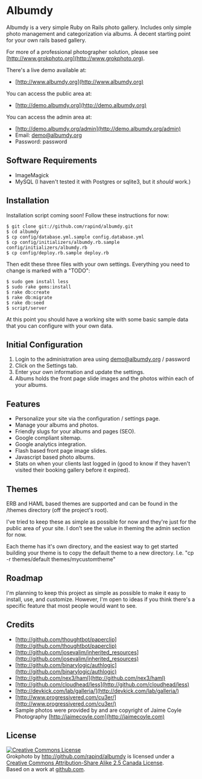 Albumdy
=======

Albumdy is a very simple Ruby on Rails photo gallery. Includes only simple photo management and categorization via albums. A decent starting point for your own rails based gallery.

For more of a professional photographer solution, please see [http://www.grokphoto.org](http://www.grokphoto.org).

There's a live demo available at:

* [http://www.albumdy.org](http://www.albumdy.org)

You can access the public area at:

* [http://demo.albumdy.org](http://demo.albumdy.org)

You can access the admin area at:

* [http://demo.albumdy.org/admin](http://demo.albumdy.org/admin)
* Email: demo@albumdy.org
* Password: password


Software Requirements
---------------------

* ImageMagick
* MySQL (I haven't tested it with Postgres or sqlite3, but it *should* work.)

Installation
------------

Installation script coming soon! Follow these instructions for now:

    $ git clone git://github.com/rapind/albumdy.git
    $ cd albumdy
    $ cp config/database.yml.sample config.database.yml
    $ cp config/initializers/albumdy.rb.sample config/initializers/albumdy.rb
    $ cp config/deploy.rb.sample deploy.rb

Then edit these three files with your own settings. Everything you need to change is marked with a "TODO":

    $ sudo gem install less
    $ sudo rake gems:install
    $ rake db:create
    $ rake db:migrate
    $ rake db:seed
    $ script/server

At this point you should have a working site with some basic sample data that you can configure with your own data.

Initial Configuration
---------------------

1. Login to the administration area using demo@albumdy.org / password
2. Click on the Settings tab.
3. Enter your own information and update the settings.
4. Albums holds the front page slide images and the photos within each of your albums.

Features
--------

* Personalize your site via the configuration / settings page.
* Manage your albums and photos.
* Friendly slugs for your albums and pages (SEO).
* Google compliant sitemap.
* Google analytics integration.
* Flash based front page image slides.
* Javascript based photo albums.
* Stats on when your clients last logged in (good to know if they haven't visited their booking gallery before it expired).

Themes
------

ERB and HAML based themes are supported and can be found in the /themes directory (off the project's root).

I've tried to keep these as simple as possible for now and they're just for the public area of your site. I don't see the value in theming the admin section for now.

Each theme has it's own directory, and the easiest way to get started building your theme is to copy the default theme to a new directory. I.e. "cp -r themes/default themes/mycustomtheme"

Roadmap
-------

I'm planning to keep this project as simple as possible to make it easy to install, use, and customize. However, I'm open to ideas if you think there's a specific feature that most people would want to see.

Credits
-------

* [http://github.com/thoughtbot/paperclip](http://github.com/thoughtbot/paperclip)
* [http://github.com/josevalim/inherited_resources](http://github.com/josevalim/inherited_resources)
* [http://github.com/binarylogic/authlogic](http://github.com/binarylogic/authlogic)
* [http://github.com/nex3/haml](http://github.com/nex3/haml)
* [http://github.com/cloudhead/less](http://github.com/cloudhead/less)
* [http://devkick.com/lab/galleria/](http://devkick.com/lab/galleria/)
* [http://www.progressivered.com/cu3er/](http://www.progressivered.com/cu3er/)
* Sample photos were provided by and are copyright of Jaime Coyle Photography [http://jaimecoyle.com](http://jaimecoyle.com)


License
-------

<a rel="license" href="http://creativecommons.org/licenses/by-sa/2.5/ca/"><img alt="Creative Commons License" style="border-width:0" src="http://i.creativecommons.org/l/by-sa/2.5/ca/88x31.png" /></a><br /><span xmlns:dc="http://purl.org/dc/elements/1.1/" href="http://purl.org/dc/dcmitype/InteractiveResource" property="dc:title" rel="dc:type">Grokphoto</span> by <a xmlns:cc="http://creativecommons.org/ns#" href="http://github.com/rapind/albumdy" property="cc:attributionName" rel="cc:attributionURL">http://github.com/rapind/albumdy</a> is licensed under a <a rel="license" href="http://creativecommons.org/licenses/by-sa/2.5/ca/">Creative Commons Attribution-Share Alike 2.5 Canada License</a>.<br />Based on a work at <a xmlns:dc="http://purl.org/dc/elements/1.1/" href="http://github.com/rapind/albumdy" rel="dc:source">github.com</a>.
